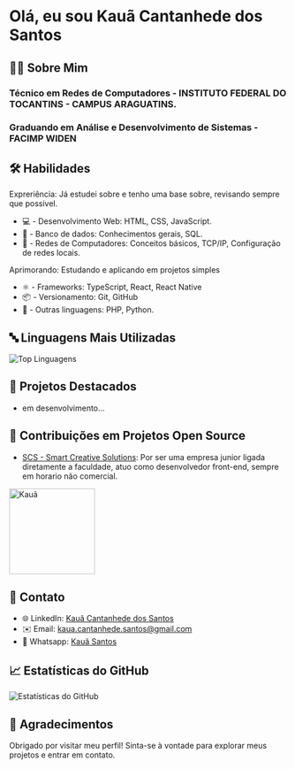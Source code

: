 # Olá, eu sou Kauã Cantanhede dos Santos

## 👨‍💻 Sobre Mim 
### Técnico em Redes de Computadores - INSTITUTO FEDERAL DO TOCANTINS - CAMPUS ARAGUATINS.
### Graduando em Análise e Desenvolvimento de Sistemas - FACIMP WIDEN


## 🛠️ Habilidades 

Expreriência: Já estudei sobre e tenho uma base sobre, revisando sempre que possivel.
- 💻 - Desenvolvimento Web: HTML, CSS, JavaScript.
- 💾 - Banco de dados: Conhecimentos gerais, SQL.
- 🔌 - Redes de Computadores: Conceitos básicos, TCP/IP, Configuração de redes locais.

Aprimorando: Estudando e aplicando em projetos simples
- ⚛️ - Frameworks: TypeScript, React, React Native
- 📦 - Versionamento: Git, GitHub
- 🚀 - Outras linguagens: PHP, Python.

## 🔤 Linguagens Mais Utilizadas
![Top Linguagens](https://github-readme-stats.vercel.app/api/top-langs/?username=kant-dev&layout=compact&theme=dark)

## 🚀 Projetos Destacados
- em desenvolvimento...

## 💼 Contribuições em Projetos Open Source
- [SCS - Smart Creative Solutions](link_para_contribuição): Por ser uma empresa junior ligada diretamente a faculdade, atuo como desenvolvedor front-end, sempre em horario não comercial.

<img src="https://github-readme-streak-stats.herokuapp.com/?user=kant-dev&count_private=true&theme=radical" alt="Kauã" height="155"/>



## 🤝 Contato
- 🌐 LinkedIn: [Kauã Cantanhede dos Santos]([www.linkedin.com/in/kauã-cantanhêde-dos-santos-2b9b43259](https://www.linkedin.com/in/kau%C3%A3-cantanh%C3%AAde-dos-santos-2b9b43259/))
- ✉️ Email: kaua.cantanhede.santos@gmail.com
- 📱 Whatsapp: [Kauã Santos](http://Wa.me//+5563999466193)

## 📈 Estatísticas do GitHub
![Estatísticas do GitHub](https://github-readme-stats.vercel.app/api?username=kant-dev&show_icons=true&theme=dark)




## 🙏 Agradecimentos
Obrigado por visitar meu perfil! Sinta-se à vontade para explorar meus projetos e entrar em contato.

##

